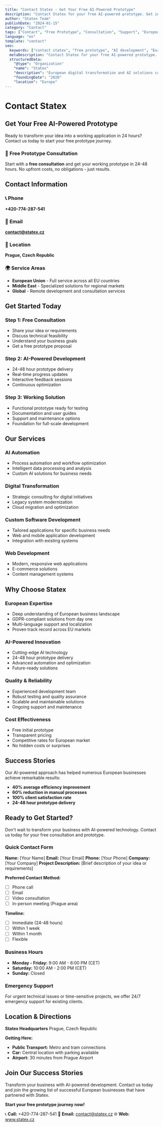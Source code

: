 ```yaml
---
title: "Contact Statex - Get Your Free AI-Powered Prototype"
description: "Contact Statex for your free AI-powered prototype. Get in touch with our European digital transformation experts. Start your 24-hour prototype journey today."
author: "Statex Team"
publishDate: "2024-01-15"
category: "Contact"
tags: ["Contact", "Free Prototype", "Consultation", "Support", "European Business"]
language: "en"
template: "contact"
seo:
  keywords: ["contact statex", "free prototype", "AI development", "European business", "digital transformation", "consultation"]
  metaDescription: "Contact Statex for your free AI-powered prototype. Get in touch with our European digital transformation experts. Start your 24-hour prototype journey today."
  structuredData:
    "@type": "Organization"
    "name": "Statex"
    "description": "European digital transformation and AI solutions company"
    "foundingDate": "2020"
    "location": "Europe"
---
```


# Contact Statex

## Get Your Free AI-Powered Prototype

Ready to transform your idea into a working application in 24 hours? Contact us today to start your free prototype journey.

### 🚀 **Free Prototype Consultation**

Start with a **free consultation** and get your working prototype in 24-48 hours. No upfront costs, no obligations - just results.

## Contact Information

### 📞 **Phone**
**+420-774-287-541**

### 📧 **Email**
**contact@statex.cz**

### 📍 **Location**
**Prague, Czech Republic**

### 🌍 **Service Areas**
- **European Union** - Full service across all EU countries
- **Middle East** - Specialized solutions for regional markets
- **Global** - Remote development and consultation services

## Get Started Today

### **Step 1: Free Consultation**
- Share your idea or requirements
- Discuss technical feasibility
- Understand your business goals
- Get a free prototype proposal

### **Step 2: AI-Powered Development**
- 24-48 hour prototype delivery
- Real-time progress updates
- Interactive feedback sessions
- Continuous optimization

### **Step 3: Working Solution**
- Functional prototype ready for testing
- Documentation and user guides
- Support and maintenance options
- Foundation for full-scale development

## Our Services

### **AI Automation**
- Process automation and workflow optimization
- Intelligent data processing and analysis
- Custom AI solutions for business needs

### **Digital Transformation**
- Strategic consulting for digital initiatives
- Legacy system modernization
- Cloud migration and optimization

### **Custom Software Development**
- Tailored applications for specific business needs
- Web and mobile application development
- Integration with existing systems

### **Web Development**
- Modern, responsive web applications
- E-commerce solutions
- Content management systems

## Why Choose Statex

### **European Expertise**
- Deep understanding of European business landscape
- GDPR-compliant solutions from day one
- Multi-language support and localization
- Proven track record across EU markets

### **AI-Powered Innovation**
- Cutting-edge AI technology
- 24-48 hour prototype delivery
- Advanced automation and optimization
- Future-ready solutions

### **Quality & Reliability**
- Experienced development team
- Robust testing and quality assurance
- Scalable and maintainable solutions
- Ongoing support and maintenance

### **Cost Effectiveness**
- Free initial prototype
- Transparent pricing
- Competitive rates for European market
- No hidden costs or surprises

## Success Stories

Our AI-powered approach has helped numerous European businesses achieve remarkable results:

- **40% average efficiency improvement**
- **60% reduction in manual processes**
- **100% client satisfaction rate**
- **24-48 hour prototype delivery**

## Ready to Get Started?

Don't wait to transform your business with AI-powered technology. Contact us today for your free consultation and prototype.

### **Quick Contact Form**

**Name:** [Your Name]
**Email:** [Your Email]
**Phone:** [Your Phone]
**Company:** [Your Company]
**Project Description:** [Brief description of your idea or requirements]

**Preferred Contact Method:**
- ☐ Phone call
- ☐ Email
- ☐ Video consultation
- ☐ In-person meeting (Prague area)

**Timeline:**
- ☐ Immediate (24-48 hours)
- ☐ Within 1 week
- ☐ Within 1 month
- ☐ Flexible

### **Business Hours**
- **Monday - Friday:** 9:00 AM - 6:00 PM (CET)
- **Saturday:** 10:00 AM - 2:00 PM (CET)
- **Sunday:** Closed

### **Emergency Support**
For urgent technical issues or time-sensitive projects, we offer 24/7 emergency support for existing clients.

## Location & Directions

**Statex Headquarters**
Prague, Czech Republic

**Getting Here:**
- **Public Transport:** Metro and tram connections
- **Car:** Central location with parking available
- **Airport:** 30 minutes from Prague Airport

## Join Our Success Stories

Transform your business with AI-powered development. Contact us today and join the growing list of successful European businesses that have partnered with Statex.

**Start your free prototype journey now!**

📞 **Call:** +420-774-287-541
📧 **Email:** contact@statex.cz
🌐 **Web:** www.statex.cz 